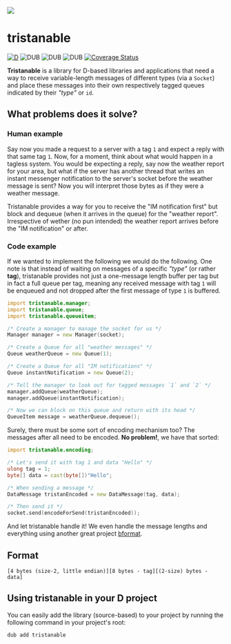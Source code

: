 ![](branding/logo_small.png)

tristanable
===========

[![D](https://github.com/deavmi/tristanable/actions/workflows/d.yml/badge.svg)](https://github.com/deavmi/tristanable/actions/workflows/d.yml) ![DUB](https://img.shields.io/dub/v/tristanable?color=%23c10000ff%20&style=flat-square) ![DUB](https://img.shields.io/dub/dt/tristanable?style=flat-square) ![DUB](https://img.shields.io/dub/l/tristanable?style=flat-square) [![Coverage Status](https://coveralls.io/repos/github/deavmi/tristanable/badge.svg?branch=master)](https://coveralls.io/github/deavmi/tristanable?branch=master)


**Tristanable** is a library for D-based libraries and applications that need a way to receive variable-length messages of different types (via a `Socket`) and place these messages into their own respectively tagged queues indicated by their _"type"_ or `id`.

## What problems does it solve?

### Human example

Say now you made a request to a server with a tag `1` and expect a reply with that same tag `1`. Now, for a moment, think about what would happen in a tagless system. You would be expecting a reply, say now the weather report for your area, but what if the server has another thread that writes an instant messenger notification to the server's socket before the weather message is sent? Now you will interpret those bytes as if they were a weather message.

Tristanable provides a way for you to receive the "IM notification first" but block and dequeue (when it arrives in the queue) for the "weather report". Irrespective of wether (no pun intended) the weather report arrives before the "IM notification" or after.

### Code example

If we wanted to implement the following we would do the following. One note is that instead of waiting on messages of a specific _"type"_ (or rather **tag**), tristanable provides not just a one-message length buffer per tag but in fact a full queue per tag, meaning any received message with tag `1` will be enqueued and not dropped after the first message of type `1` is buffered.

```d
import tristanable.manager;
import tristanable.queue;
import tristanable.queueitem;

/* Create a manager to manage the socket for us */
Manager manager = new Manager(socket);

/* Create a Queue for all "weather messages" */
Queue weatherQueue = new Queue(1);

/* Create a Queue for all "IM notifications" */
Queue instantNotification = new Queue(2);

/* Tell the manager to look out for tagged messages `1` and `2` */
manager.addQueue(weatherQueue);
manager.addQueue(instantNotification);

/* Now we can block on this queue and return with its head */
QueueItem message = weatherQueue.dequeue();
```

Surely, there must be some sort of encoding mechanism too? The messages after all need to be encoded. **No problem!**, we have that sorted:

```d
import tristanable.encoding;

/* Let's send it with tag 1 and data "Hello" */
ulong tag = 1;
byte[] data = cast(byte[])"Hello";

/* When sending a message */
DataMessage tristanEncoded = new DataMessage(tag, data);

/* Then send it */
socket.send(encodeForSend(tristanEncoded));
```

And let tristanable handle it! We even handle the message lengths and everything using another great project [bformat](https://deavmi.assigned.network/projects/bformat).

## Format

```
[4 bytes (size-2, little endian)][8 bytes - tag][(2-size) bytes - data]
```

## Using tristanable in your D project

You can easily add the library (source-based) to your project by running the following command in your project's root:

```bash
dub add tristanable
```
